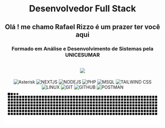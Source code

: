 <h1 align="center">Desenvolvedor Full Stack</h1>
<h2 align="center">Olá ! me chamo Rafael Rizzo é um prazer ter você aqui</h2>
<h3 align="center">Formado em Análise e Desenvolvimento de Sistemas pela UNICESUMAR</h3>
</br>

<div align="center">
 <img src="https://streak-stats.demolab.com?user=rafaelRizzo&theme=dark&locale=pt_BR&card_width=800)](https://git.io/streak-stats">
</div>

<div align="center">
<!--   <img width="450px" src="https://github-readme-stats.vercel.app/api/top-langs/?username=rafaelRizzo&layout=compact&langs_count=7&theme=dracula"/> -->
</div>
<div style="display: inline_block" align="center"><br>
    <img src="https://img.shields.io/badge/Asterisk-222?style=for-the-badge&logo=asterisk" alt="Asterisk"/>
    <img src="https://img.shields.io/badge/Next-222?style=for-the-badge&logo=next.js" alt="NEXTJS"/>    
    <img src="https://img.shields.io/badge/node.js-222?style=for-the-badge&logo=node.js" alt="NODEJS"/>
    <img src="https://img.shields.io/badge/PHP-222?style=for-the-badge&logo=php" alt="PHP"/>
    <img src="https://img.shields.io/badge/MySQL-222?style=for-the-badge&logo=mysql" alt="MSQL"/>    
    <img src="https://img.shields.io/badge/tailwindcss-222?style=for-the-badge&logo=tailwind-css" alt="TAILWIND CSS"/>
    <img src="https://img.shields.io/badge/Linux-222?style=for-the-badge&logo=linux" alt="LINUX"/>
    <img src="https://img.shields.io/badge/GIT-222?style=for-the-badge&logo=git" alt="GIT"/>
    <img src="https://img.shields.io/badge/GitHub-222?style=for-the-badge&logo=github" alt="GITHUB"/>
    <img src="https://img.shields.io/badge/Postman-222.svg?style=for-the-badge&logo=Postman" alt="POSTMAN"/>
</div>
<div> 
   <a href="https://www.instagram.com/rafael_breschi/" target="_blank">
   <a href="https://br.linkedin.com/in/rafael-rizzo-breschi-b02547216" target="_blank">
</div>

<picture align="center">
  <source media="(prefers-color-scheme: dark)" srcset="https://raw.githubusercontent.com/rafaelRizzo/rafaelRizzo/output/github-contribution-grid-snake-dark.svg">
  <source media="(prefers-color-scheme: light)" srcset="https://raw.githubusercontent.com/rafaelRizzo/rafaelRizzo/output/github-contribution-grid-snake-dark.svg">
  <img align="center" alt="github contribution grid snake animation" src="https://raw.githubusercontent.com/rafaelRizzo/rafaelRizzo/output/github-contribution-grid-snake.svg">
</picture>

 
